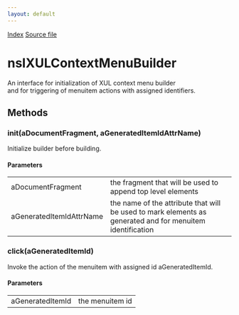 ```yaml
---
layout: default
---
```

<div id='links'><a href="../index.html">Index</a>
<a href="http://dxr.mozilla.org/mozilla-central/source/dom/xul/nsIXULContextMenuBuilder.idl">Source file</a>
</div>

# nsIXULContextMenuBuilder #
  
An interface for initialization of XUL context menu builder  
and for triggering of menuitem actions with assigned identifiers.  
  

## Methods ##

### init(aDocumentFragment, aGeneratedItemIdAttrName) ###
  
Initialize builder before building.  
  
  
  

#### Parameters ####

<table>

<tr>
<td>aDocumentFragment</td>
<td>the fragment that will be used to append top  
       level elements  
</td>
</tr>

<tr>
<td>aGeneratedItemIdAttrName</td>
<td>the name of the attribute that will be  
       used to mark elements as generated and for menuitem identification  
</td>
</tr>

</table>

### click(aGeneratedItemId) ###
  
Invoke the action of the menuitem with assigned id aGeneratedItemId.  
  
  

#### Parameters ####

<table>

<tr>
<td>aGeneratedItemId</td>
<td>the menuitem id  
</td>
</tr>

</table>
